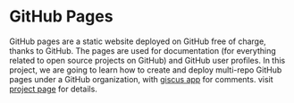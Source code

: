 # GitHub Pages
GitHub pages are a static website deployed on GitHub free of charge, thanks to GitHub. The pages are used for documentation (for everything related to open source projects on GitHub) and GitHub user profiles.  In this project, we are going to learn how to create and deploy multi-repo GitHub pages under a GitHub organization, with [giscus app](https://giscus.app/) for comments. visit [project page](https://gh-pages-project.github.io/) for details.

